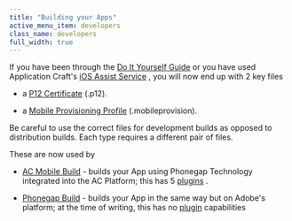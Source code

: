 ```yaml
---
title: "Building your Apps"
active_menu_item: developers
class_name: developers
full_width: true
---
```



If you have been through the [Do It Yourself Guide](index) or you have used Application Craft's [iOS Assist Service](../i-havent-got-a-mac) , you will now end up with 2 key files

 - a [P12 Certificate](setting-up-for-development/generating-a-p12-certificate) (.p12).

 - a [Mobile Provisioning Profile](setting-up-for-development/create-a-provisioning-profile) (.mobileprovision).

Be careful to use the correct files for development builds as opposed to distribution builds. Each type requires a different pair of files.

These are now used by

 - [AC Mobile Build](../../../ac-mobile-build/index) - builds your App using Phonegap Technology integrated into the AC Platform; this has 5 [plugins](../../../ac-mobile-build/ac-build-plugins/index) .

 - [Phonegap Build](../../../phonegapbuild/index) - builds your App in the same way but on Adobe's platform; at the time of writing, this has no [plugin](../../../ac-mobile-build/ac-build-plugins/index) capabilities

